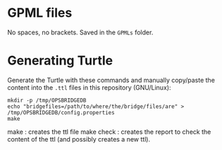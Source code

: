 
# GPML files

No spaces, no brackets. Saved in the `GPMLs` folder.

# Generating Turtle

Generate the Turtle with these commands and manually copy/paste the content
into the `.ttl` files in this repository (GNU/Linux):

```shell
mkdir -p /tmp/OPSBRIDGEDB
echo "bridgefiles=/path/to/where/the/bridge/files/are" > /tmp/OPSBRIDGEDB/config.properties
make
```
make : creates the ttl file
make check : creates the report to check the content of the ttl (and possibly creates a new ttl).
